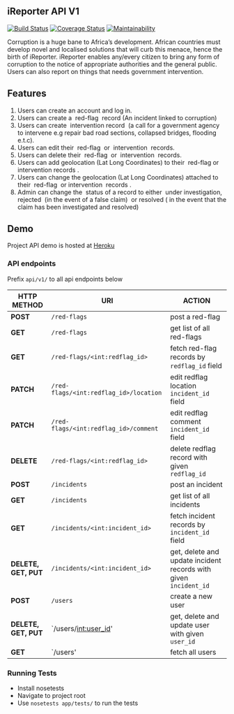 ## iReporter API V1


[![Build Status](https://travis-ci.org/Elisha-Misoi/iReporter_V1.svg?branch=develop)](https://travis-ci.org/Elisha-Misoi/iReporter_V1) [![Coverage Status](https://coveralls.io/repos/github/Elisha-Misoi/iReporter_V1/badge.svg?branch=develop)](https://coveralls.io/github/Elisha-Misoi/iReporter_V1)
[![Maintainability](https://api.codeclimate.com/v1/badges/44e98a10cabd9b6b4d34/maintainability)](https://codeclimate.com/github/Elisha-Misoi/iReporter_V1/maintainability)

Corruption is a huge bane to Africa’s development. African countries must develop novel and localised solutions that will curb this menace, hence the birth of iReporter. iReporter enables any/every citizen to bring any form of corruption to the notice of appropriate authorities and the general public. Users can also report on things that needs government intervention.


## Features
1. Users can create an account and log in.
2. Users can create a ​ red-flag ​ record (An incident linked to corruption)
3. Users can create ​ intervention​​ record​ ​ (a call for a government agency to intervene e.g repair bad road sections, collapsed bridges, flooding e.t.c).
4. Users can edit their ​ red-flag ​ or ​ intervention ​ records.
5. Users can delete their ​ red-flag ​ or ​ intervention ​ records.
6. Users can add geolocation (Lat Long Coordinates) to their ​ red-flag ​ or ​ intervention records​ .
7. Users can change the geolocation (Lat Long Coordinates) attached to their ​ red-flag ​ or intervention ​ records​ .
8. Admin can change the ​ status​​ of a record to either ​ under investigation, rejected ​ (in the event of a false claim)​ ​ or​ resolved ( ​ in the event that the claim has been investigated and resolved)​

## Demo

Project API demo is hosted at [Heroku](https://ireporter-api-v1.herokuapp.com)

### API endpoints

Prefix `api/v1/` to all api endpoints below

| **HTTP METHOD**   | **URI**  | **ACTION** |
|---|---|---|
|  **POST** |  `/red-flags` | post a red-flag |
|  **GET** |  `/red-flags` | get list of all red-flags |
|  **GET** |  `/red-flags/<int:redflag_id>` | fetch red-flag records by `redflag_id` field |
|  **PATCH** |  `/red-flags/<int:redflag_id>/location` | edit redflag location `incident_id` field |
|  **PATCH** |  `/red-flags/<int:redflag_id>/comment` | edit redflag comment `incident_id` field |
| **DELETE**  |  `/red-flags/<int:redflag_id>` | delete redflag record with given `redflag_id` |
|  **POST** |  `/incidents` | post an incident |
|  **GET** |  `/incidents` | get list of all incidents |
|  **GET** |  `/incidents/<int:incident_id>` | fetch incident records by `incident_id` field |
| **DELETE, GET, PUT**  |  `/incidents/<int:incident_id>` | get, delete and update incident records with given `incident_id` |
|  **POST** |  `/users` | create a new user |
|  **DELETE, GET, PUT** |  `/users/<int:user_id>'  | get, delete and update user with given `user_id`|
|  **GET** |  `/users' | fetch all users |


### Running Tests
- Install nosetests
- Navigate to project root
- Use `nosetests app/tests/` to run the tests

